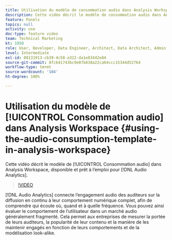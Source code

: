 ```yaml
---
title: Utilisation du modèle de consommation audio dans Analysis Workspace
description: Cette vidéo décrit le modèle de consommation audio dans Analysis Workspace, disponible et prêt à l’emploi pour Audio Analytics.
feature: Panels
topics: null
activity: use
doc-type: feature video
team: Technical Marketing
kt: 1950
role: User, Developer, Data Engineer, Architect, Data Architect, Admin, Leader
level: Intermediate
exl-id: 08131913-cb39-4c58-a322-da1e83442e84
source-git-commit: 8fc641743bc9e07b838a22ca64ccc15344d52764
workflow-type: tm+mt
source-wordcount: '104'
ht-degree: 100%

---
```


# Utilisation du modèle de [!UICONTROL Consommation audio] dans Analysis Workspace {#using-the-audio-consumption-template-in-analysis-workspace}

Cette vidéo décrit le modèle de [!UICONTROL Consommation audio] dans Analysis Workspace, disponible et prêt à l’emploi pour [!DNL Audio Analytics].

>[!VIDEO](https://video.tv.adobe.com/v/23901/?quality=12&learn=on)

[!DNL Audio Analytics] connecte l’engagement audio des auditeurs sur la diffusion en continu à leur comportement numérique complet, afin de comprendre qui écoute où, quand et à quelle fréquence. Vous pouvez ainsi évaluer le comportement de l’utilisateur dans un marché audio généralement fragmenté. Cela permet aux entreprises de mesurer la portée de leurs auditeurs, la popularité de leur contenu et la manière de les maintenir engagés en fonction de leurs comportements et de la modélisation look-alike.
